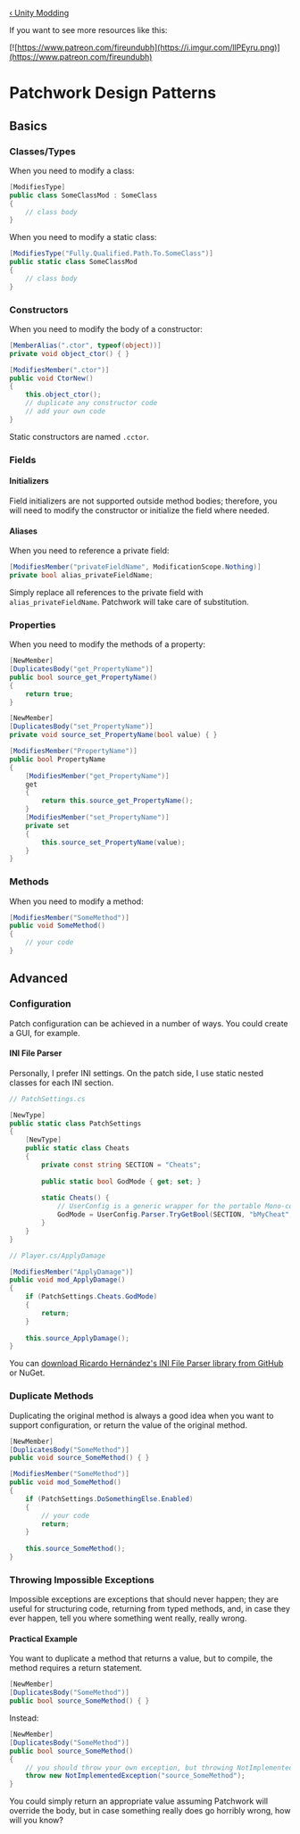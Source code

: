 <!-- TITLE: Patchwork Design Patterns -->

[&lsaquo; Unity Modding](/unity)

If you want to see more resources like this:

[![https://www.patreon.com/fireundubh](https://i.imgur.com/llPEyru.png)](https://www.patreon.com/fireundubh)

# Patchwork Design Patterns
## Basics

### Classes/Types

When you need to modify a class:

```csharp
[ModifiesType]
public class SomeClassMod : SomeClass
{
	// class body
}
```

When you need to modify a static class:

```csharp
[ModifiesType("Fully.Qualified.Path.To.SomeClass")]
public static class SomeClassMod
{
	// class body
}
```

### Constructors

When you need to modify the body of a constructor:

```csharp
[MemberAlias(".ctor", typeof(object))]
private void object_ctor() { }

[ModifiesMember(".ctor")]
public void CtorNew()
{
	this.object_ctor();
	// duplicate any constructor code
	// add your own code
}
```

Static constructors are named `.cctor`.

### Fields

#### Initializers

Field initializers are not supported outside method bodies; therefore, you will need to modify the constructor or initialize the field where needed.

#### Aliases

When you need to reference a private field:

```csharp
[ModifiesMember("privateFieldName", ModificationScope.Nothing)]
private bool alias_privateFieldName;
```

Simply replace all references to the private field with `alias_privateFieldName`. Patchwork will take care of substitution.

### Properties

When you need to modify the methods of a property:

```csharp
[NewMember]
[DuplicatesBody("get_PropertyName")]
public bool source_get_PropertyName()
{
	return true;
}

[NewMember]
[DuplicatesBody("set_PropertyName")]
private void source_set_PropertyName(bool value) { }

[ModifiesMember("PropertyName")]
public bool PropertyName
{
	[ModifiesMember("get_PropertyName")]
	get
	{
		return this.source_get_PropertyName();
	}
	[ModifiesMember("set_PropertyName")]
	private set
	{
		this.source_set_PropertyName(value);
	}
}
```

### Methods

When you need to modify a method:

```csharp
[ModifiesMember("SomeMethod")]
public void SomeMethod()
{
	// your code
}
```

## Advanced

### Configuration

Patch configuration can be achieved in a number of ways. You could create a GUI, for example.

#### INI File Parser

Personally, I prefer INI settings. On the patch side, I use static nested classes for each INI section.

```csharp
// PatchSettings.cs

[NewType]
public static class PatchSettings
{
	[NewType]
	public static class Cheats
	{
		private const string SECTION = "Cheats";
		
		public static bool GodMode { get; set; }
		
		static Cheats() {
			// UserConfig is a generic wrapper for the portable Mono-compatible INI File Parser library.
			GodMode = UserConfig.Parser.TryGetBool(SECTION, "bMyCheat", false);
		}
	}
}

// Player.cs/ApplyDamage

[ModifiesMember("ApplyDamage")]
public void mod_ApplyDamage()
{
	if (PatchSettings.Cheats.GodMode)
	{
		return;
	}
	
	this.source_ApplyDamage();
}
```

You can [download Ricardo Hernández's INI File Parser library from GitHub](https://github.com/rickyah/ini-parser) or NuGet.

### Duplicate Methods

Duplicating the original method is always a good idea when you want to support configuration, or return the value of the original method.

```csharp
[NewMember]
[DuplicatesBody("SomeMethod")]
public void source_SomeMethod() { }

[ModifiesMember("SomeMethod")]
public void mod_SomeMethod()
{
	if (PatchSettings.DoSomethingElse.Enabled)
	{
		// your code
		return;
	}
	
	this.source_SomeMethod();
}
```

### Throwing Impossible Exceptions

Impossible exceptions are exceptions that should never happen; they are useful for structuring code, returning from typed methods, and, in case they ever happen, tell you where something went really, really wrong.

#### Practical Example

You want to duplicate a method that returns a value, but to compile, the method requires a return statement.

```csharp
[NewMember]
[DuplicatesBody("SomeMethod")]
public bool source_SomeMethod() { }
```

Instead:

```csharp
[NewMember]
[DuplicatesBody("SomeMethod")]
public bool source_SomeMethod()
{
	// you should throw your own exception, but throwing NotImplementedException is fine, too.
	throw new NotImplementedException("source_SomeMethod");
}
```

You could simply return an appropriate value assuming Patchwork will override the body, but in case something really does go horribly wrong, how will you know?